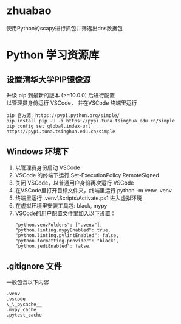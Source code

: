 # zhuabao

使用Python的scapy进行抓包并筛选出dns数据包








# Python 学习资源库

## 设置清华大学PIP镜像源
升级 pip 到最新的版本 (>=10.0.0) 后进行配置  
以管理员身份运行 VSCode， 并在VSCode 终端里运行  
```
pip 官方源：https://pypi.python.org/simple/
pip install pip -U -i https://pypi.tuna.tsinghua.edu.cn/simple
pip config set global.index-url https://pypi.tuna.tsinghua.edu.cn/simple
```

## Windows 环境下

1. 以管理员身份启动 VSCode  
1. VSCode 的终端下运行 Set-ExecutionPolicy RemoteSigned
1. 关闭 VSCode，以普通用户身份再次运行 VSCode
1. 在VSCode里打开目标文件夹，终端里运行 python -m venv .venv
1. 终端里运行 .venv\Scripts\Activate.ps1 进入虚拟环境
1. 在虚拟环境里安装工具包: black, mypy
1. VSCode的用户配置文件里加入以下设置：  
    ````
    "python.venvFolders": [".venv"],  
    "python.linting.mypyEnabled": true,  
    "python.linting.pylintEnabled": false,  
    "python.formatting.provider": "black",  
    "python.jediEnabled": false,
    ````

## .gitignore 文件
一般包含以下内容
```
.venv  
.vscode  
\_\_pycache__  
.mypy_cache
.pytest_cache
```

